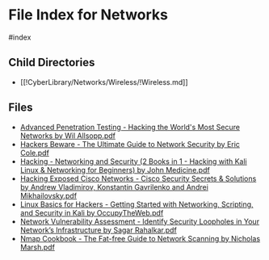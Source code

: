 # File Index for Networks
#index

## Child Directories

- [[!CyberLibrary/Networks/Wireless/!Wireless.md]]

## Files

- [Advanced Penetration Testing - Hacking the World's Most Secure Networks by Wil Allsopp.pdf](https://github.com/Grado-en-Gestion-de-la-Ciberseguridad/1-Ciberseguridad/blob/main//%21CyberLibrary/Networks/Advanced%20Penetration%20Testing%20-%20Hacking%20the%20World%27s%20Most%20Secure%20Networks%20by%20Wil%20Allsopp.pdf)
- [Hackers Beware - The Ultimate Guide to Network Security by Eric Cole.pdf](https://github.com/Grado-en-Gestion-de-la-Ciberseguridad/1-Ciberseguridad/blob/main//%21CyberLibrary/Networks/Hackers%20Beware%20-%20The%20Ultimate%20Guide%20to%20Network%20Security%20by%20Eric%20Cole.pdf)
- [Hacking - Networking and Security (2 Books in 1 - Hacking with Kali Linux & Networking for Beginners) by John Medicine.pdf](https://github.com/Grado-en-Gestion-de-la-Ciberseguridad/1-Ciberseguridad/blob/main//%21CyberLibrary/Networks/Hacking%20-%20Networking%20and%20Security%20%282%20Books%20in%201%20-%20Hacking%20with%20Kali%20Linux%20%26%20Networking%20for%20Beginners%29%20by%20John%20Medicine.pdf)
- [Hacking Exposed Cisco Networks - Cisco Security Secrets & Solutions by Andrew Vladimirov, Konstantin Gavrilenko and Andrei Mikhailovsky.pdf](https://github.com/Grado-en-Gestion-de-la-Ciberseguridad/1-Ciberseguridad/blob/main//%21CyberLibrary/Networks/Hacking%20Exposed%20Cisco%20Networks%20-%20Cisco%20Security%20Secrets%20%26%20Solutions%20by%20Andrew%20Vladimirov%2C%20Konstantin%20Gavrilenko%20and%20Andrei%20Mikhailovsky.pdf)
- [Linux Basics for Hackers - Getting Started with Networking, Scripting, and Security in Kali by OccupyTheWeb.pdf](https://github.com/Grado-en-Gestion-de-la-Ciberseguridad/1-Ciberseguridad/blob/main//%21CyberLibrary/Networks/Linux%20Basics%20for%20Hackers%20-%20Getting%20Started%20with%20Networking%2C%20Scripting%2C%20and%20Security%20in%20Kali%20by%20OccupyTheWeb.pdf)
- [Network Vulnerability Assessment - Identify Security Loopholes in Your Network’s Infrastructure by Sagar Rahalkar.pdf](https://github.com/Grado-en-Gestion-de-la-Ciberseguridad/1-Ciberseguridad/blob/main//%21CyberLibrary/Networks/Network%20Vulnerability%20Assessment%20-%20Identify%20Security%20Loopholes%20in%20Your%20Network%E2%80%99s%20Infrastructure%20by%20Sagar%20Rahalkar.pdf)
- [Nmap Cookbook - The Fat-free Guide to Network Scanning by Nicholas Marsh.pdf](https://github.com/Grado-en-Gestion-de-la-Ciberseguridad/1-Ciberseguridad/blob/main//%21CyberLibrary/Networks/Nmap%20Cookbook%20-%20The%20Fat-free%20Guide%20to%20Network%20Scanning%20by%20Nicholas%20Marsh.pdf)
